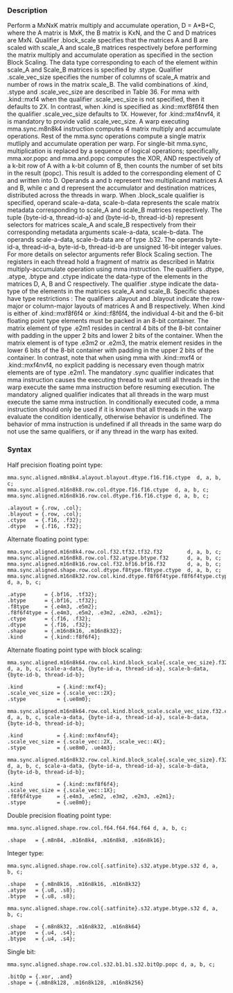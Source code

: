 ### Description

Perform a MxNxK matrix multiply and accumulate operation, D = A*B+C, where the A matrix is
MxK, the B matrix is KxN, and the C and D matrices are MxN.
Qualifier .block_scale specifies that the matrices A and B are scaled with scale_A and
scale_B matrices respectively before performing the matrix multiply and accumulate operation
as specified in the section Block Scaling. The data type
corresponding to each of the element within scale_A and Scale_B matrices is specified
by .stype. Qualifier .scale_vec_size specifies the number of columns of scale_A matrix
and number of rows in the matrix scale_B.
The valid combinations of .kind, .stype and .scale_vec_size are described in
Table 36. For mma with .kind::mxf4 when the
qualifier .scale_vec_size is not specified, then it defaults to 2X. In contrast, when
.kind is specified as .kind::mxf8f6f4 then the qualifier .scale_vec_size defaults
to 1X. However, for .kind::mxf4nvf4, it is mandatory to provide valid .scale_vec_size.
A warp executing mma.sync.m8n8k4 instruction computes 4 matrix multiply and accumulate
operations. Rest of the mma.sync operations compute a single matrix mutliply and accumulate
operation per warp.
For single-bit mma.sync, multiplication is replaced by a sequence of logical operations;
specifically, mma.xor.popc and mma.and.popc computes the XOR, AND respectively of a k-bit
row of A with a k-bit column of B, then counts the number of set bits in the result (popc). This
result is added to the corresponding element of C and written into D.
Operands a and b represent two multiplicand matrices A and B, while c and d
represent the accumulator and destination matrices, distributed across the threads in warp.
When .block_scale qualifier is specified, operand scale-a-data, scale-b-data represents
the scale matrix metadata corresponding to scale_A and scale_B matrices respectively. The
tuple {byte-id-a, thread-id-a} and {byte-id-b, thread-id-b} represent selectors for matrices
scale_A and scale_B respectively from their corresponding metadata arguments scale-a-data,
scale-b-data. The operands scale-a-data, scale-b-data are of type .b32. The operands
byte-id-a, thread-id-a, byte-id-b, thread-id-b are unsigned 16-bit integer values.
For more details on selector arguments refer Block Scaling section.
The registers in each thread hold a fragment of matrix as described in
Matrix multiply-accumulate operation using mma instruction.
The qualifiers .dtype, .atype, .btype and .ctype indicate the data-type of the
elements in the matrices D, A, B and C respectively. The qualifier .stype indicate the data-type
of the elements in the matrices scale_A and scale_B. Specific shapes have type restrictions :
The qualifiers .alayout and .blayout indicate the row-major or column-major layouts of
matrices A and B respectively.
When .kind is either of .kind::mxf8f6f4 or .kind::f8f6f4, the individual 4-bit and the
6-bit floating point type elements must be packed in an 8-bit container. The matrix element of type
.e2m1 resides in central 4 bits of the 8-bit container with padding in the upper 2 bits and
lower 2 bits of the container. When the matrix element is of type .e3m2 or .e2m3, the
matrix element resides in the lower 6 bits of the 8-bit container with padding in the upper 2 bits
of the container. In contrast, note that when using mma with .kind::mxf4 or
.kind::mxf4nvf4, no explicit padding is necessary even though matrix elements are of type .e2m1.
The mandatory .sync qualifier indicates that mma instruction causes the executing thread to
wait until all threads in the warp execute the same mma instruction before resuming execution.
The mandatory .aligned qualifier indicates that all threads in the warp must execute the same
mma instruction. In conditionally executed code, a mma instruction should only be used if it
is known that all threads in the warp evaluate the condition identically, otherwise behavior is
undefined.
The behavior of mma instruction is undefined if all threads in the same warp do not use the same
qualifiers, or if any thread in the warp has exited.

### Syntax

Half precision floating point type:
```
mma.sync.aligned.m8n8k4.alayout.blayout.dtype.f16.f16.ctype  d, a, b, c;
mma.sync.aligned.m16n8k8.row.col.dtype.f16.f16.ctype  d, a, b, c;
mma.sync.aligned.m16n8k16.row.col.dtype.f16.f16.ctype d, a, b, c;

.alayout = {.row, .col};
.blayout = {.row, .col};
.ctype   = {.f16, .f32};
.dtype   = {.f16, .f32};
```
Alternate floating point type:
```
mma.sync.aligned.m16n8k4.row.col.f32.tf32.tf32.f32        d, a, b, c;
mma.sync.aligned.m16n8k8.row.col.f32.atype.btype.f32      d, a, b, c;
mma.sync.aligned.m16n8k16.row.col.f32.bf16.bf16.f32       d, a, b, c;
mma.sync.aligned.shape.row.col.dtype.f8type.f8type.ctype  d, a, b, c;
mma.sync.aligned.m16n8k32.row.col.kind.dtype.f8f6f4type.f8f6f4type.ctype d, a, b, c;

.atype      = {.bf16, .tf32};
.btype      = {.bf16, .tf32};
.f8type     = {.e4m3, .e5m2};
.f8f6f4type = {.e4m3, .e5m2, .e3m2, .e2m3, .e2m1};
.ctype      = {.f16, .f32};
.dtype      = {.f16, .f32};
.shape      = {.m16n8k16, .m16n8k32};
.kind       = {.kind::f8f6f4};
```
Alternate floating point type with block scaling:
```
mma.sync.aligned.m16n8k64.row.col.kind.block_scale{.scale_vec_size}.f32.e2m1.e2m1.f32.stype d, a, b, c, scale-a-data, {byte-id-a, thread-id-a}, scale-b-data, {byte-id-b, thread-id-b};

.kind           = {.kind::mxf4};
.scale_vec_size = {.scale_vec::2X};
.stype          = {.ue8m0};

mma.sync.aligned.m16n8k64.row.col.kind.block_scale.scale_vec_size.f32.e2m1.e2m1.f32.stype d, a, b, c, scale-a-data, {byte-id-a, thread-id-a}, scale-b-data, {byte-id-b, thread-id-b};

.kind           = {.kind::mxf4nvf4};
.scale_vec_size = {.scale_vec::2X, .scale_vec::4X};
.stype          = {.ue8m0, .ue4m3};

mma.sync.aligned.m16n8k32.row.col.kind.block_scale{.scale_vec_size}.f32.f8f6f4type.f8f6f4type.f32.stype d, a, b, c, scale-a-data, {byte-id-a, thread-id-a}, scale-b-data, {byte-id-b, thread-id-b};

.kind           = {.kind::mxf8f6f4};
.scale_vec_size = {.scale_vec::1X};
.f8f6f4type     = {.e4m3, .e5m2, .e3m2, .e2m3, .e2m1};
.stype          = {.ue8m0};
```
Double precision floating point type:
```
mma.sync.aligned.shape.row.col.f64.f64.f64.f64 d, a, b, c;

.shape   = {.m8n84, .m16n8k4, .m16n8k8, .m16n8k16};
```
Integer type:
```
mma.sync.aligned.shape.row.col{.satfinite}.s32.atype.btype.s32 d, a, b, c;

.shape   = {.m8n8k16, .m16n8k16, .m16n8k32}
.atype   = {.u8, .s8};
.btype   = {.u8, .s8};

mma.sync.aligned.shape.row.col{.satfinite}.s32.atype.btype.s32 d, a, b, c;

.shape   = {.m8n8k32, .m16n8k32, .m16n8k64}
.atype   = {.u4, .s4};
.btype   = {.u4, .s4};
```
Single bit:
```
mma.sync.aligned.shape.row.col.s32.b1.b1.s32.bitOp.popc d, a, b, c;

.bitOp = {.xor, .and}
.shape = {.m8n8k128, .m16n8k128, .m16n8k256}
```

